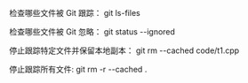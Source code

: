 检查哪些文件被 Git 跟踪：
git ls-files

检查哪些文件被 Git 忽略：
git status --ignored

停止跟踪特定文件并保留本地副本：
git rm --cached code/t1.cpp

停止跟踪所有文件:
git rm -r --cached .